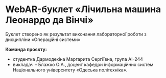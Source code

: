 # WebAR-буклет «Лічильна машина Леонардо да Вінчі»
Буклет створено як результат виконання лабораторної роботи з дисципліни
«Операційні системи» 

 **Команда  проєкту:**
- студентка Дармодехіна Маргарита Сергіївна, група AI-244
- викладач – Блажко О.А., доцент кафедри інформаційних систем Національного
університету «Одеська політехніка».
